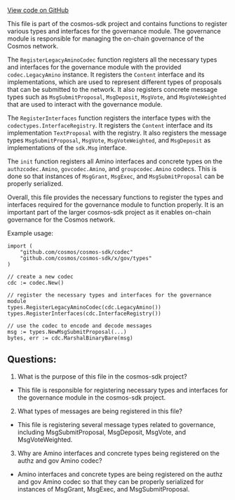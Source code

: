 [View code on GitHub](https://github.com/cosmos/cosmos-sdk/blob/main/x/gov/types/v1beta1/codec.go)

This file is part of the cosmos-sdk project and contains functions to register various types and interfaces for the governance module. The governance module is responsible for managing the on-chain governance of the Cosmos network. 

The `RegisterLegacyAminoCodec` function registers all the necessary types and interfaces for the governance module with the provided `codec.LegacyAmino` instance. It registers the `Content` interface and its implementations, which are used to represent different types of proposals that can be submitted to the network. It also registers concrete message types such as `MsgSubmitProposal`, `MsgDeposit`, `MsgVote`, and `MsgVoteWeighted` that are used to interact with the governance module. 

The `RegisterInterfaces` function registers the interface types with the `codectypes.InterfaceRegistry`. It registers the `Content` interface and its implementation `TextProposal` with the registry. It also registers the message types `MsgSubmitProposal`, `MsgVote`, `MsgVoteWeighted`, and `MsgDeposit` as implementations of the `sdk.Msg` interface. 

The `init` function registers all Amino interfaces and concrete types on the `authzcodec.Amino`, `govcodec.Amino`, and `groupcodec.Amino` codecs. This is done so that instances of `MsgGrant`, `MsgExec`, and `MsgSubmitProposal` can be properly serialized. 

Overall, this file provides the necessary functions to register the types and interfaces required for the governance module to function properly. It is an important part of the larger cosmos-sdk project as it enables on-chain governance for the Cosmos network. 

Example usage:

```
import (
    "github.com/cosmos/cosmos-sdk/codec"
    "github.com/cosmos/cosmos-sdk/x/gov/types"
)

// create a new codec
cdc := codec.New()

// register the necessary types and interfaces for the governance module
types.RegisterLegacyAminoCodec(cdc.LegacyAmino())
types.RegisterInterfaces(cdc.InterfaceRegistry())

// use the codec to encode and decode messages
msg := types.NewMsgSubmitProposal(...)
bytes, err := cdc.MarshalBinaryBare(msg)
```
## Questions: 
 1. What is the purpose of this file in the cosmos-sdk project?
- This file is responsible for registering necessary types and interfaces for the governance module in the cosmos-sdk project.

2. What types of messages are being registered in this file?
- This file is registering several message types related to governance, including MsgSubmitProposal, MsgDeposit, MsgVote, and MsgVoteWeighted.

3. Why are Amino interfaces and concrete types being registered on the authz and gov Amino codec?
- Amino interfaces and concrete types are being registered on the authz and gov Amino codec so that they can be properly serialized for instances of MsgGrant, MsgExec, and MsgSubmitProposal.